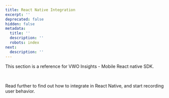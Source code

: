 ```yaml
---
title: React Native Integration
excerpt: ''
deprecated: false
hidden: false
metadata:
  title: ''
  description: ''
  robots: index
next:
  description: ''
---
```

This section is a reference for VWO Insights - Mobile React native SDK. 

<br />

Read further to find out how to integrate in React Native, and start recording user behavior.
